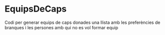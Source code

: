 # EquipsDeCaps

Codi per generar equips de caps donades una llista amb les preferències de branques i les persones amb qui no es  vol formar equip
